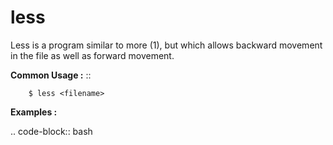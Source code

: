 # less


Less is a program similar to more (1), but which allows backward movement in the file as well as forward movement.


**Common Usage :**  ::

		$ less <filename>


**Examples :**

.. code-block:: bash


